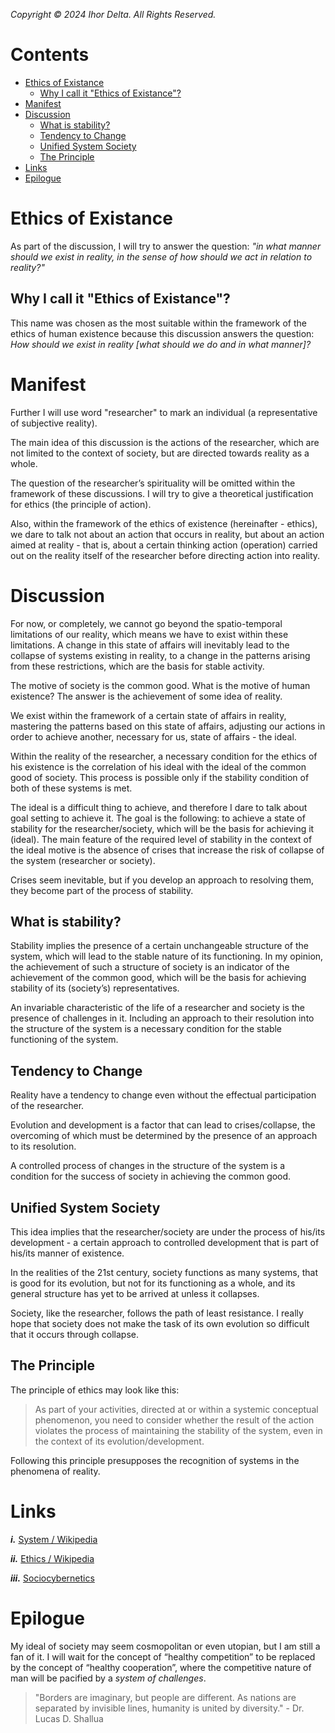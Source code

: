 _Copyright © 2024 Ihor Delta. All Rights Reserved._

# Contents

- [Ethics of Existance](#ethics-of-existance)
  - [Why I call it "Ethics of Existance"?](#why-i-call-it-ethics-of-existance)
- [Manifest](#manifest)
- [Discussion](#discussion)
  - [What is stability?](#what-is-stability)
  - [Tendency to Change](#tendency-to-change)
  - [Unified System Society](#unified-system-society)
  - [The Principle](#the-principle)
- [Links](#links)
- [Epilogue](#epilogue)

# Ethics of Existance

As part of the discussion, I will try to answer the question: _"in what manner should we exist in reality, in the sense of how should we act in relation to reality?"_

## Why I call it "Ethics of Existance"?

This name was chosen as the most suitable within the framework of the ethics of human existence because this discussion answers the question: _How should we exist in reality [what should we do and in what manner]?_

# Manifest

Further I will use word "researcher" to mark an individual (a representative of subjective reality).

The main idea of this discussion is the actions of the researcher, which are not limited to the context of society, but are directed towards reality as a whole.

The question of the researcher’s spirituality will be omitted within the framework of these discussions.  I will try to give a theoretical justification for ethics (the principle of action).

Also, within the framework of the ethics of existence (hereinafter - ethics), we dare to talk not about an action that occurs in reality, but about an action aimed at reality - that is, about a certain thinking action (operation) carried out on the reality itself of the researcher before directing  action into reality.

# Discussion

For now, or completely, we cannot go beyond the spatio-temporal limitations of our reality, which means we have to exist within these limitations.  A change in this state of affairs will inevitably lead to the collapse of systems existing in reality, to a change in the patterns arising from these restrictions, which are the basis for stable activity.  

The motive of society is the common good.  What is the motive of human existence? The answer is the achievement of some idea of reality.  

We exist within the framework of a certain state of affairs in reality, mastering the patterns based on this state of affairs, adjusting our actions in order to achieve another, necessary for us, state of affairs - the ideal.

Within the reality of the researcher, a necessary condition for the ethics of his existence is the correlation of his ideal with the ideal of the common good of society. This process is possible only if the stability condition of both of these systems is met.

The ideal is a difficult thing to achieve, and therefore I dare to talk about goal setting to achieve it. The goal is the following: to achieve a state of stability for the researcher/society, which will be the basis for achieving it (ideal). The main feature of the required level of stability in the context of the ideal motive is the absence of crises that increase the risk of collapse of the system (researcher or society). 

Crises seem inevitable, but if you develop an approach to resolving them, they become part of the process of stability.

## What is stability?

Stability implies the presence of a certain unchangeable structure of the system, which will lead to the stable nature of its functioning. In my opinion, the achievement of such a structure of society is an indicator of the achievement of the common good, which will be the basis for achieving stability of its (society’s) representatives.

An invariable characteristic of the life of a researcher and society is the presence of challenges in it. Including an approach to their resolution into the structure of the system is a necessary condition for the stable functioning of the system.

## Tendency to Change

Reality have a tendency to change even without the effectual participation of the researcher.

Evolution and development is a factor that can lead to crises/collapse, the overcoming of which must be determined by the presence of an approach to its resolution.

A controlled process of changes in the structure of the system is a condition for the success of society in achieving the common good.

## Unified System Society

This idea implies that the researcher/society are under the process of his/its development - a certain approach to controlled development that is part of his/its manner of existence.

In the realities of the 21st century, society functions as many systems, that is good for its evolution, but not for its functioning as a whole, and its general structure has yet to be arrived at unless it collapses.

Society, like the researcher, follows the path of least resistance.  I really hope that society does not make the task of its own evolution so difficult that it occurs through collapse.

## The Principle

The principle of ethics may look like this:

> As part of your activities, directed at or within a systemic conceptual phenomenon, you need to consider whether the result of the action violates the process of maintaining the stability of the system, even in the context of its evolution/development.

Following this principle presupposes the recognition of systems in the phenomena of reality.

# Links

_**i.**_ [System / Wikipedia](https://en.m.wikipedia.org/wiki/System)

_**ii.**_ [Ethics / Wikipedia](https://en.m.wikipedia.org/wiki/Ethics)

_**iii.**_ [Sociocybernetics](https://en.m.wikipedia.org/wiki/Sociocybernetics)

# Epilogue

My ideal of society may seem cosmopolitan or even utopian, but I am still a fan of it. I will wait for the concept of “healthy competition” to be replaced by the concept of “healthy cooperation”, where the competitive nature of man will be pacified by a _system of challenges_.

> "Borders are imaginary, but people are different. As nations are separated by invisible lines, humanity is united by diversity." - Dr. Lucas D. Shallua
